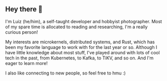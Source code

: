 ## Hey there 👋

I'm Luiz (he/him), a self-taught developer and hobbyist photographer. Most of my spare time is allocated to reading and researching, I'm a really curious person!

My interests are microkernels, distributed systems, and Rust, which has been my favorite language to work with for the last year or so. Although I have little knowledge about most stuff, I've played around with lots of cool tech in the past, from Kubernetes, to Kafka, to TiKV, and so on. And I'm eager to learn more!

I also like connecting to new people, so feel free to hmu :)
